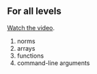 ## For all levels

[Watch the video](http://cs50.tv/2013/fall/sections/2/).

1. norms
2. arrays
3. functions
4. command-line arguments
